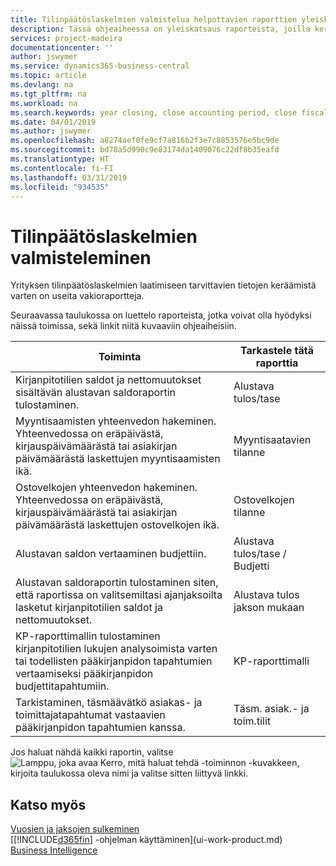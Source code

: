 ```yaml
---
title: Tilinpäätöslaskelmien valmistelua helpottavien raporttien yleiskatsaus | Microsoft Docs
description: Tässä ohjeaiheessa on yleiskatsaus raporteista, joilla kerätään tietoja yrityksen tilinpäätöslaskelmien laatimista varten tilikautta suljettaessa.
services: project-madeira
documentationcenter: ''
author: jswymer
ms.service: dynamics365-business-central
ms.topic: article
ms.devlang: na
ms.tgt_pltfrm: na
ms.workload: na
ms.search.keywords: year closing, close accounting period, close fiscal year, aging, creditor payments, vendor payments, assets, liabilities, equity, analysis, reporting, financial report, business intelligence, BI, Power Bi, KPI
ms.date: 04/01/2019
ms.author: jswymer
ms.openlocfilehash: a8274aef0fe9cf7a816b2f3e7c8853576e5bc9de
ms.sourcegitcommit: bd78a5d990c9e83174da1409076c22df8b35eafd
ms.translationtype: HT
ms.contentlocale: fi-FI
ms.lasthandoff: 03/31/2019
ms.locfileid: "934535"
---
```

# <a name="preparing-closing-statements"></a>Tilinpäätöslaskelmien valmisteleminen
Yrityksen tilinpäätöslaskelmien laatimiseen tarvittavien tietojen keräämistä varten on useita vakioraportteja.

Seuraavassa taulukossa on luettelo raporteista, jotka voivat olla hyödyksi näissä toimissa, sekä linkit niitä kuvaaviin ohjeaiheisiin.

| Toiminta | Tarkastele tätä raporttia |
| --- | --- |
| Kirjanpitotilien saldot ja nettomuutokset sisältävän alustavan saldoraportin tulostaminen. |Alustava tulos/tase |
| Myyntisaamisten yhteenvedon hakeminen. Yhteenvedossa on eräpäivästä, kirjauspäivämäärästä tai asiakirjan päivämäärästä laskettujen myyntisaamisten ikä. |Myyntisaatavien tilanne |
| Ostovelkojen yhteenvedon hakeminen. Yhteenvedossa on eräpäivästä, kirjauspäivämäärästä tai asiakirjan päivämäärästä laskettujen ostovelkojen ikä. |Ostovelkojen tilanne |
| Alustavan saldon vertaaminen budjettiin. |Alustava tulos/tase / Budjetti |
| Alustavan saldoraportin tulostaminen siten, että raportissa on valitsemiltasi ajanjaksoilta lasketut kirjanpitotilien saldot ja nettomuutokset. |Alustava tulos jakson mukaan |
| KP-raporttimallin tulostaminen kirjanpitotilien lukujen analysoimista varten tai todellisten pääkirjanpidon tapahtumien vertaamiseksi pääkirjanpidon budjettitapahtumiin. |KP-raporttimalli |
| Tarkistaminen, täsmäävätkö asiakas- ja toimittajatapahtumat vastaavien pääkirjanpidon tapahtumien kanssa. |Täsm. asiak.- ja toim.tilit |

Jos haluat nähdä kaikki raportin, valitse ![Lamppu, joka avaa Kerro, mitä haluat tehdä -toiminnon](media/ui-search/search_small.png "Kerro, mitä haluat tehdä") -kuvakkeen, kirjoita taulukossa oleva nimi ja valitse sitten liittyvä linkki.

## <a name="see-also"></a>Katso myös
[Vuosien ja jaksojen sulkeminen](year-close-years-periods.md)  
[[!INCLUDE[d365fin](includes/d365fin_md.md)] -ohjelman käyttäminen](ui-work-product.md)  
[Business Intelligence](bi.md)
